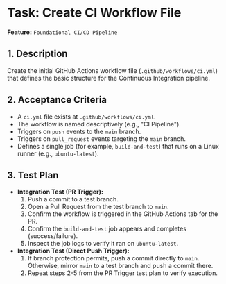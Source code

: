 # Task: Create CI Workflow File

**Feature:** `Foundational CI/CD Pipeline`

## 1. Description

Create the initial GitHub Actions workflow file (`.github/workflows/ci.yml`) that defines the basic structure for the Continuous Integration pipeline.

## 2. Acceptance Criteria

- A `ci.yml` file exists at `.github/workflows/ci.yml`.
- The workflow is named descriptively (e.g., "CI Pipeline").
- Triggers on `push` events to the `main` branch.
- Triggers on `pull_request` events targeting the `main` branch.
- Defines a single job (for example, `build-and-test`) that runs on a Linux runner (e.g., `ubuntu-latest`).

## 3. Test Plan

- **Integration Test (PR Trigger):**
  1. Push a commit to a test branch.
  2. Open a Pull Request from the test branch to `main`.
  3. Confirm the workflow is triggered in the GitHub Actions tab for the PR.
  4. Confirm the `build-and-test` job appears and completes (success/failure).
  5. Inspect the job logs to verify it ran on `ubuntu-latest`.
- **Integration Test (Direct Push Trigger):**
  1. If branch protection permits, push a commit directly to `main`. Otherwise, mirror `main` to a test branch and push a commit there.
  2. Repeat steps 2-5 from the PR Trigger test plan to verify execution.
